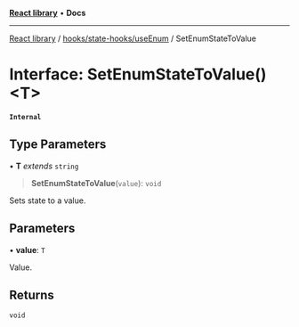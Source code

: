 [**React library**](../../../../index.md) • **Docs**

***

[React library](../../../../modules.md) / [hooks/state-hooks/useEnum](../index.md) / SetEnumStateToValue

# Interface: SetEnumStateToValue()\<T\>

**`Internal`**

## Type Parameters

• **T** *extends* `string`

> **SetEnumStateToValue**(`value`): `void`

Sets state to a value.

## Parameters

• **value**: `T`

Value.

## Returns

`void`
